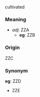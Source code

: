 cultivated
### Meaning
+ _adj_: ZZA
	+ __eg__: ZZB

### Origin

ZZC

### Synonym

__eg__: ZZD

+ ZZE


